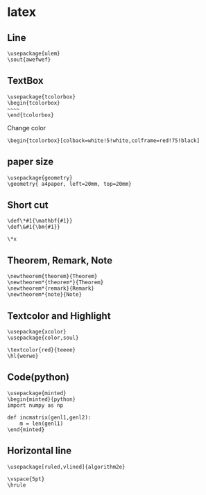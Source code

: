 # latex

## Line
```
\usepackage{ulem}
\sout{awefwef}
```
## TextBox 

```
\usepackage{tcolorbox}
\begin{tcolorbox}
~~~~
\end{tcolorbox}
```
Change color
```
\begin{tcolorbox}[colback=white!5!white,colframe=red!75!black]
```

## paper size

```
\usepackage{geometry}
\geometry{ a4paper, left=20mm, top=20mm}
```

## Short cut

```
\def\*#1{\mathbf{#1}}
\def\&#1{\bm{#1}}

\*x
```

## Theorem, Remark, Note

```
\newtheorem{theorem}{Theorem}
\newtheorem*{theorem*}{Theorem}
\newtheorem*{remark}{Remark}
\newtheorem*{note}{Note}
```

## Textcolor and Highlight

```
\usepackage{xcolor}
\usepackage{color,soul}

\textcolor{red}{teeee}
\hl{werwe}
```

## Code(python)
```
\usepackage{minted}
\begin{minted}{python}
import numpy as np
    
def incmatrix(genl1,genl2):
    m = len(genl1)
\end{minted}
```

## Horizontal line

```
\usepackage[ruled,vlined]{algorithm2e}

\vspace{5pt}
\hrule 
```

